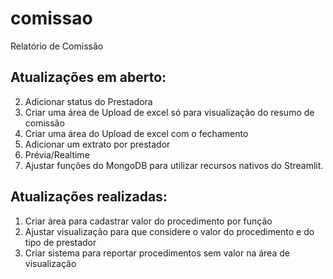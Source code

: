 # comissao
Relatório de Comissão

## Atualizações em aberto:
2. Adicionar status do Prestadora
3. Criar uma área de Upload de excel só para visualização do resumo de comissão
4. Criar uma área do Upload de excel com o fechamento
5. Adicionar um extrato por prestador
6. Prévia/Realtime
7. Ajustar funções do MongoDB para utilizar recursos nativos do Streamlit.

## Atualizações realizadas:
1. Criar área para cadastrar valor do procedimento por função
2. Ajustar visualização para que considere o valor do procedimento e do tipo de prestador
3. Criar sistema para reportar procedimentos sem valor na área de visualização